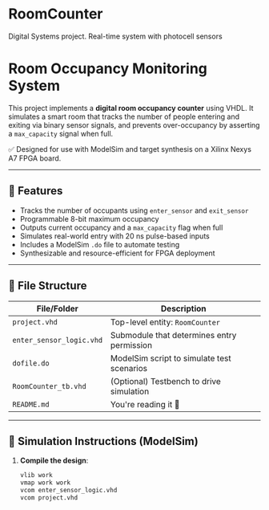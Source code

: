 # RoomCounter
Digital Systems project. Real-time system with photocell sensors

# Room Occupancy Monitoring System

This project implements a **digital room occupancy counter** using VHDL. It simulates a smart room that tracks the number of people entering and exiting via binary sensor signals, and prevents over-occupancy by asserting a `max_capacity` signal when full.

✅ Designed for use with ModelSim and target synthesis on a Xilinx Nexys A7 FPGA board.

---

## 🔧 Features

- Tracks the number of occupants using `enter_sensor` and `exit_sensor`
- Programmable 8-bit maximum occupancy
- Outputs current occupancy and a `max_capacity` flag when full
- Simulates real-world entry with 20 ns pulse-based inputs
- Includes a ModelSim `.do` file to automate testing
- Synthesizable and resource-efficient for FPGA deployment

---

## 📁 File Structure

| File/Folder           | Description                                  |
|-----------------------|----------------------------------------------|
| `project.vhd`         | Top-level entity: `RoomCounter`              |
| `enter_sensor_logic.vhd` | Submodule that determines entry permission |
| `dofile.do`           | ModelSim script to simulate test scenarios   |
| `RoomCounter_tb.vhd`  | (Optional) Testbench to drive simulation     |
| `README.md`           | You're reading it 👋                         |

---

## 🧪 Simulation Instructions (ModelSim)

1. **Compile the design**:

   ```tcl
   vlib work
   vmap work work
   vcom enter_sensor_logic.vhd
   vcom project.vhd
